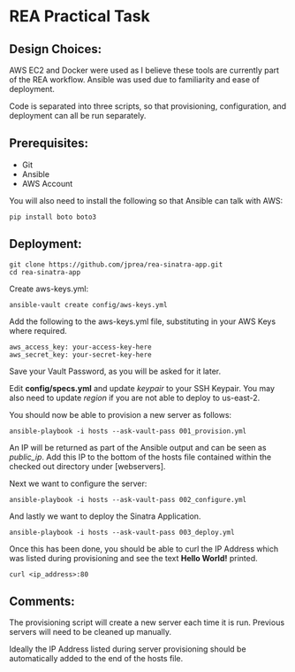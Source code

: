 # REA Practical Task

## Design Choices: 
AWS EC2 and Docker were used as I believe these tools are currently part of the REA workflow. Ansible was used due to familiarity and ease of deployment.

Code is separated into three scripts, so that provisioning, configuration, and deployment can all be run separately. 

## Prerequisites: 
* Git
* Ansible
* AWS Account

You will also need to install the following so that Ansible can talk with AWS:
```
pip install boto boto3
```

## Deployment:
```
git clone https://github.com/jprea/rea-sinatra-app.git
cd rea-sinatra-app
```

Create aws-keys.yml:
```
ansible-vault create config/aws-keys.yml
```
Add the following to the aws-keys.yml file, substituting in your AWS Keys where required. 
```
aws_access_key: your-access-key-here
aws_secret_key: your-secret-key-here
```
Save your Vault Password, as you will be asked for it later. 

Edit **config/specs.yml** and update *keypair* to your SSH Keypair. You may also need to update *region* if you are not able to deploy to us-east-2.

You should now be able to provision a new server as follows: 
```
ansible-playbook -i hosts --ask-vault-pass 001_provision.yml
```

An IP will be returned as part of the Ansible output and can be seen as *public_ip*. Add this IP to the bottom of the hosts file contained within the checked out directory under [webservers]. 

Next we want to configure the server: 
```
ansible-playbook -i hosts --ask-vault-pass 002_configure.yml
```

And lastly we want to deploy the Sinatra Application. 
```
ansible-playbook -i hosts --ask-vault-pass 003_deploy.yml
```

Once this has been done, you should be able to curl the IP Address which was listed during provisioning and see the text **Hello World!** printed. 
```
curl <ip_address>:80
```

## Comments:
The provisioning script will create a new server each time it is run. Previous servers will need to be cleaned up manually. 

Ideally the IP Address listed during server provisioning should be automatically added to the end of the hosts file.

